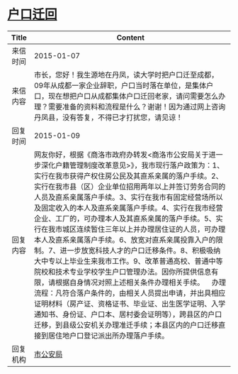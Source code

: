 # <a href="http://www.shangluo.gov.cn/zmhd/ldxxxx.jsp?urltype=leadermail.LeaderMailContentUrl&wbtreeid=1112&leadermailid=2893">户口迁回</a>
|Title|Content|
|:---:|---|
|来信时间|2015-01-07|
|来信内容|市长，您好！我生源地在丹凤，读大学时把户口迁至成都，09年从成都一家企业辞职，户口当时落在单位，是集体户口，现在想把户口从成都集体户口迁回老家，请问需要怎么办理？需要准备的资料和流程是什么？谢谢！因为通过网上咨询丹凤县，没有答复，不得已才打扰您，请见谅！|
|回复时间|2015-01-09|
|回复内容|网友你好，根据《商洛市政府办转发<商洛市公安局关于进一步深化户籍管理制度改革意见>》，我市现行落户政策为：1、实行在我市获得产权住房公民及其直系亲属的落户手续。2、实行在我市县（区）企业单位招用两年以上并签订劳务合同的人员及直系亲属落户手续。3、实行在我市有固定经营场所以及固定收入的本人及直系亲属落户手续。4、实行在我市经营企业、工厂的，可办理本人及其直系亲属的落户手续。5、实行在我市城区连续暂住三年以上并办理居住证的人员，可办理本人及直系亲属落户手续。6、放宽对直系亲属投靠入户的限制。7、进一步放宽科技人才的户口迁移条件。8、积极吸纳大中专以上毕业生来我市工作。9、改革普通高校、普通中等院校和技术专业学校学生户口管理办法。因你所提供信息有限，请根据自身情况对照上述相关条件办理相关手续。    办理流程：凡符合落户条件的，由相关人员提出申请，并出具相应证明材料（房产证、资格证书、毕业证、出生医学证明、入学通知书、身份证、户口本、居村委会证明等），跨县区的户口迁移，到县级公安机关办理准迁手续；本县区内的户口迁移直接到居住地户口登记派出所办理落户手续。|
|回复机构|<a href="../../categories/agencies/市公安局.md">市公安局</a>|
